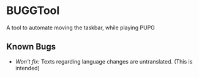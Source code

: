 # BUGGTool
A tool to automate moving the taskbar, while playing PUPG

## Known Bugs
* *Won't fix:* Texts regarding language changes are untranslated. (This is intended)